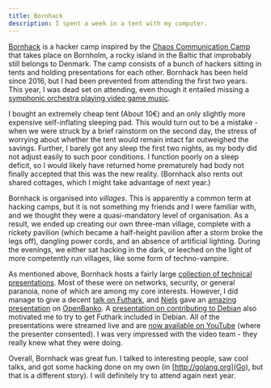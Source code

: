 ```yaml
---
title: Bornhack
description: I spent a week in a tent with my computer.
---
```


[Bornhack](http://bornhack.dk) is a hacker camp inspired by the [Chaos
Communication Camp](https://events.ccc.de/category/camp/) that takes
place on Bornholm, a rocky island in the Baltic that improbably still
belongs to Denmark.  The camp consists of a bunch of hackers sitting
in tents and holding presentations for each other.  Bornhack has been
held since 2016, but I had been prevented from attending the first two
years.  This year, I was dead set on attending, even though it
entailed missing a [symphonic orchestra playing video game
music](https://drkoncerthuset.dk/event/gaming-in-symphony-3/).

I bought an extremely cheap tent (About 10€) and an only slightly more
expensive self-inflating sleeping pad.  This would turn out to be a
mistake - when we were struck by a brief rainstorm on the second day,
the stress of worrying about whether the tent would remain intact far
outweighed the savings.  Further, I barely got any sleep the first two
nights, as my body did not adjust easily to such poor conditions.  I
function poorly on a sleep deficit, so I would likely have returned
home prematurely had body not finally accepted that this was the new
reality.  (Bornhack also rents out shared cottages, which I might take
advantage of next year.)

Bornhack is organised into *villages*.  This is apparently a common
term at hacking camps, but it is not something my friends and I were
familiar with, and we thought they were a quasi-mandatory level of
organisation.  As a result, we ended up creating our own three-man
village, complete with a rickety pavilion (which became a half-height
pavilion after a storm broke the legs off), dangling power cords, and
an absence of artificial lighting.  During the evenings, we either sat
hacking in the dark, or leeched on the light of more competently run
villages, like some form of techno-vampire.

As mentioned above, Bornhack hosts a fairly large [collection of
technical presentations](https://bornhack.dk/bornhack-2018/program/).
Most of these were on networks, security, or general paranoia, none of
which are among my core interests.  However, I did manage to give a
decent [talk on
Futhark](https://bornhack.dk/bornhack-2018/program/#/event/futhark-a-data-parallel-pure-functional-programming-language-compiling-to-gpu),
and [Niels](http://metanohi.name) gave an [amazing
presentation](https://bornhack.dk/bornhack-2018/program/#/event/big-banko-scaling-for-the-elder-generation)
on [OpenBanko](https://github.com/diku-dk/openbanko).  A [presentation
on contributing to
Debian](https://bornhack.dk/bornhack-2018/program/#/event/debian-for-contributing-hackers-ask-me-anything)
also motivated me to try to get Futhark included in Debian.  All of
the presentations were streamed live and are [now available on
YouTube](https://www.youtube.com/channel/UCsfj7Re_0IG9knJsfzNEnjw)
(where the presenter consented).  I was very impressed with
the video team - they really knew what they were doing.

Overall, Bornhack was great fun.  I talked to interesting people, saw
cool talks, and got some hacking done on my own (in
[http://golang.org](Go), but that is a different story).  I will
definitely try to attend again next year.
